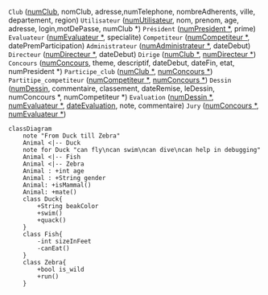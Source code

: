 `Club` (<ins>numClub</ins>, nomClub, adresse,numTelephone, nombreAdherents, ville, departement, region)
`Utilisateur` (<ins>numUtilisateur</ins>, nom, prenom, age, adresse, login,motDePasse, numClub *)
`Président` (<ins>numPresident *</ins>, prime)
`Evaluateur` (<ins>numEvaluateur *</ins>, specialite)
`Competiteur` (<ins>numCompetiteur *</ins>, datePremParticipation)
`Administrateur` (<ins>numAdministrateur *</ins>, dateDebut)
`Directeur` (<ins>numDirecteur *</ins>, dateDebut)
`Dirige` (<ins>numClub *</ins>, <ins>numDirecteur *</ins>)
`Concours` (<ins>numConcours</ins>, theme, descriptif, dateDebut, dateFin, etat, numPresident *)
`Participe_club` (<ins>numClub *</ins>, <ins>numConcours *</ins>)
`Partitipe_competiteur` (<ins>numCompetiteur *</ins>, <ins>numConcours *</ins>)
`Dessin` (<ins>numDessin</ins>, commentaire, classement, dateRemise, leDessin, numConcours *, numCompetiteur *)
`Evaluation` (<ins>numDessin *</ins>, <ins>numEvaluateur *</ins>, <ins>dateEvaluation</ins>, note, commentaire)
`Jury` (<ins>numConcours *</ins>, <ins>numEvaluateur *</ins>)

```mermaid
classDiagram
    note "From Duck till Zebra"
    Animal <|-- Duck
    note for Duck "can fly\ncan swim\ncan dive\ncan help in debugging"
    Animal <|-- Fish
    Animal <|-- Zebra
    Animal : +int age
    Animal : +String gender
    Animal: +isMammal()
    Animal: +mate()
    class Duck{
        +String beakColor
        +swim()
        +quack()
    }
    class Fish{
        -int sizeInFeet
        -canEat()
    }
    class Zebra{
        +bool is_wild
        +run()
    }
```